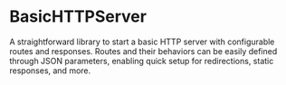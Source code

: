 # BasicHTTPServer

A straightforward library to start a basic HTTP server with configurable routes and responses. 
Routes and their behaviors can be easily defined through JSON parameters, enabling quick setup for redirections, static responses, and more.
